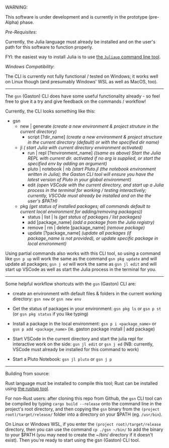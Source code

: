 WARNING:

This software is under development and is currently in the prototype (pre-Alpha) phase.

_Pre-Requisites_:

Currently, the Julia language must already be installed and on the user's path for this software to function properly.

FYI: the easiest way to install Julia is to use [the `Juliaup` command line tool](https://github.com/JuliaLang/juliaup).


_Windows Compatibility_:

The CLI is currently not fully functional / tested on Windows; it works well on Linux though (and presumably Windows' WSL as well as MacOS, too).

---

The `gsn` (Gaston) CLI does have some useful functionality already - so feel free to give it a try and give feedback on the commands / workflow!

Currently, the CLI looks something like this:
- gsn
  - new | generate _(create a new environment & project struture in the current directory)_
    - script [?dir_name]  _(create a new environment & project structure in the current directory (default) or with the specified dir name)_
  - jl 					 		   _( start Julia with current directory environment activated)_
    - run | repl [?environment_name]   _((same as above) Start the Julia REPL with current dir. activated if no arg is supplied, or start the specified env by adding an argument)_
    - pluto | notebook | nb   	_(start Pluto.jl (the notebook environment written in Julia); the Gaston CLI tool will ensure you have the latest version of Pluto in your global environment)_
    - edit						          _(open VSCode with the current directory, and start up a Julia process in the terminal for working / testing interactively; currently, VSCOde must already be installed and on the the user's $PATH)_
  - pkg 						_(get status of installed packages; all commands default to current local environment for adding/removing packages))_
	- status | list | ls			_(get status of packages / list packages)_
	- add [package_name]		  _(add a package from the Julia registry)_
	- remove | rm | delete [package_name] _(remove package)_
	- update [?package_name]	_(update all packages (if package_name is not provided), or update specific package in local environment)_

Using partial commands also works with this CLI tool, so using a command like `gsn p up` will work the same as the command `gsn pkg update` and will update all packages; `gsn j ed` will work the same as `gsn jl edit` and will start up VSCode as well as start the Julia process in the terminal for you.

---

Some helpful workflow shortcuts with the `gsn` (Gaston) CLI are:

- create an environment with default files & folders in the current working directory: `gsn new` or `gsn new env`

- Get the status of packages in your environment:
`gsn pkg ls` or `gsn p st` (or `gsn pkg status` if you like typing)

- Install a package in the local environment:
  `gsn p i <package_name>` or `gsn p add <package_name>`
  (ie. gaston package install | add package)

- Start VSCode in the current directory and start the julia repl for interactive work on the side: `gsn jl edit` or `gsn j ed` (NB: currently, VSCode must already be installed for this command to work)

- Start a Pluto Notebook:
  `gsn jl pluto` or `gsn j p`


---

Building from source:

Rust language must be installed to compile this tool; Rust can be installed using [the rustup tool](https://rustup.rs/).

For non-Rust users: after cloning this repo from Github, the `gsn` CLI tool can be compiled by typing `cargo build --release` onto the  command line in the project's root directory, and then copying the `gsn` binary from the `(project root)/target/release/` folder into a directory on your $PATH (eg. `/usr/bin`).

On Linux or Windows WSL, if you enter the `(project root)/target/release` directory, then you can use the command `cp ./gsn ~/bin/` to add the binary to your $PATH (you may need to create the ~/bin/ directory if it doesn't exist). Then you're ready to start using the gsn (Gaston) CLI tool.
